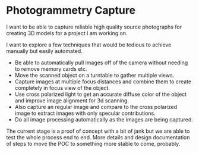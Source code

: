 # Photogrammetry Capture

I want to be able to capture reliable high quality source photographs for creating 3D models for a project I am working on.

I want to explore a few techniques that would be tedious to achieve manually but easily automated.

- Be able to automatically pull images off of the camera without needing to remove memory cards etc.
- Move the scanned object on a turntable to gather multiple views.
- Capture images at multiple focus distances and combine them to create completely in focus view of the object.
- Use cross polarized light to get an accurate diffuse color of the object and improve image alignment for 3d scanning.
- Also capture an regular image and compare to the cross polarized image to extract images with only specular contributions.
- Do all image processing automatically as the images are being captured.


The current stage is a proof of concept with a bit of jank but we are able to test the whole process end to end. More details and design documentation of steps to move the POC to something more stable to come, probably.